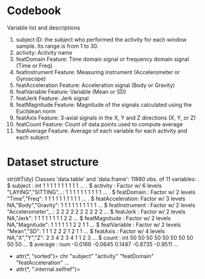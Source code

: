 # Codebook

Variable list and descriptions

1. subject	ID: the subject who performed the activity for each window sample. Its range is from 1 to 30.
2. activity:	Activity name
3. featDomain	Feature: Time domain signal or frequency domain signal (Time or Freq)
4. featInstrument	Feature: Measuring instrument (Accelerometer or Gyroscope)
5. featAcceleration	Feature: Acceleration signal (Body or Gravity)
6. featVariable	Feature: Variable (Mean or SD)
7. featJerk	Feature: Jerk signal
8. featMagnitude	Feature: Magnitude of the signals calculated using the Euclidean norm
9. featAxis	Feature: 3-axial signals in the X, Y and Z directions (X, Y, or Z)
10. featCount	Feature: Count of data points used to compute average
11. featAverage	Feature: Average of each variable for each activity and each subject


# Dataset structure

str(dtTidy)
 Classes 'data.table' and 'data.frame':	11880 obs. of  11 variables:
  . $ subject         : int  1 1 1 1 1 1 1 1 1 1 ...
  . $ activity        : Factor w/ 6 levels "LAYING","SITTING",..: 1 1 1 1 1 1 1 1 1 1 ...
  . $ featDomain      : Factor w/ 2 levels "Time","Freq": 1 1 1 1 1 1 1 1 1 1 ...
  . $ featAcceleration: Factor w/ 3 levels NA,"Body","Gravity": 1 1 1 1 1 1 1 1 1 1 ...
  $ featInstrument  : Factor w/ 2 levels "Accelerometer",..: 2 2 2 2 2 2 2 2 2 2 ...
  $ featJerk        : Factor w/ 2 levels NA,"Jerk": 1 1 1 1 1 1 1 1 2 2 ...
  $ featMagnitude   : Factor w/ 2 levels NA,"Magnitude": 1 1 1 1 1 1 2 2 1 1 ...
  $ featVariable    : Factor w/ 2 levels "Mean","SD": 1 1 1 2 2 2 1 2 1 1 ...
  $ featAxis        : Factor w/ 4 levels NA,"X","Y","Z": 2 3 4 2 3 4 1 1 2 3 ...
  $ count           : int  50 50 50 50 50 50 50 50 50 50 ...
  $ average         : num  -0.0166 -0.0645 0.1487 -0.8735 -0.9511 ...
  - attr(*, "sorted")= chr  "subject" "activity" "featDomain" "featAcceleration" ...
  - attr(*, ".internal.selfref")=<externalptr>
